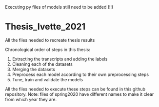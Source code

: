 Executing py files of models still need to be added (!!)


# Thesis_Ivette_2021
All the files needed to recreate thesis results

Chronological order of steps in this thesis:
1. Extracting the transcripts and adding the labels
2. Cleaning each of the datasets
3. Merging the datasets
4. Preprocess each model according to their own preprocessing steps
5. Tune, train and validate the models

All the files needed to execute these steps can be found in this github repository. 
Note: files of spring2020 have different names to make it clear from which year they are. 
